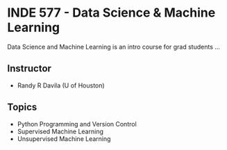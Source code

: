 # INDE 577 - Data Science & Machine Learning

Data Science and Machine Learning is an intro course for grad students ...

## Instructor

* Randy R Davila (U of Houston)

## Topics

* Python Programming and Version Control
* Supervised Machine Learning
* Unsupervised Machine Learning